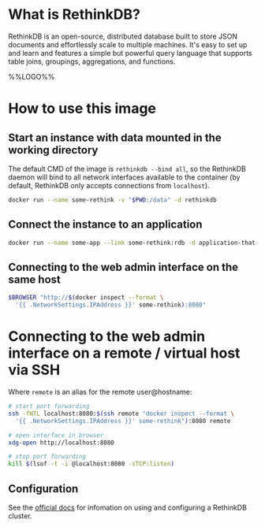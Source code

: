 # What is RethinkDB?

RethinkDB is an open-source, distributed database built to store JSON documents
and effortlessly scale to multiple machines. It's easy to set up and learn and
features a simple but powerful query language that supports table joins,
groupings, aggregations, and functions.

%%LOGO%%

# How to use this image

## Start an instance with data mounted in the working directory

The default CMD of the image is `rethinkdb --bind all`, so the RethinkDB daemon
will bind to all network interfaces available to the container (by default,
RethinkDB only accepts connections from `localhost`).

```bash
docker run --name some-rethink -v "$PWD:/data" -d rethinkdb
```

## Connect the instance to an application

```bash
docker run --name some-app --link some-rethink:rdb -d application-that-uses-rdb
```

## Connecting to the web admin interface on the same host

```bash
$BROWSER "http://$(docker inspect --format \
  '{{ .NetworkSettings.IPAddress }}' some-rethink):8080"
```

# Connecting to the web admin interface on a remote / virtual host via SSH

Where `remote` is an alias for the remote user@hostname:

```bash
# start port forwarding
ssh -fNTL localhost:8080:$(ssh remote "docker inspect --format \
  '{{ .NetworkSettings.IPAddress }}' some-rethink"):8080 remote

# open interface in browser
xdg-open http://localhost:8080

# stop port forwarding
kill $(lsof -t -i @localhost:8080 -sTCP:listen)
```

## Configuration

See the [official docs](http://www.rethinkdb.com/docs/) for infomation on using
and configuring a RethinkDB cluster.
